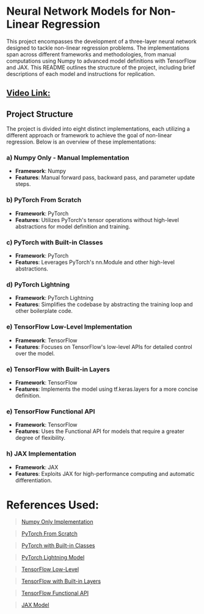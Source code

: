 # Neural Network Models for Non-Linear Regression

This project encompasses the development of a three-layer neural network designed to tackle non-linear regression problems. The implementations span across different frameworks and methodologies, from manual computations using Numpy to advanced model definitions with TensorFlow and JAX. This README outlines the structure of the project, including brief descriptions of each model and instructions for replication.


## [Video Link:](https://youtu.be/iQYjSWzYlPs)
## Project Structure

The project is divided into eight distinct implementations, each utilizing a different approach or framework to achieve the goal of non-linear regression. Below is an overview of these implementations:

### a) Numpy Only - Manual Implementation
- **Framework**: Numpy
- **Features**: Manual forward pass, backward pass, and parameter update steps.


### b) PyTorch From Scratch
- **Framework**: PyTorch
- **Features**: Utilizes PyTorch's tensor operations without high-level abstractions for model definition and training.


### c) PyTorch with Built-in Classes
- **Framework**: PyTorch
- **Features**: Leverages PyTorch's nn.Module and other high-level abstractions.


### d) PyTorch Lightning
- **Framework**: PyTorch Lightning
- **Features**: Simplifies the codebase by abstracting the training loop and other boilerplate code.


### e) TensorFlow Low-Level Implementation
- **Framework**: TensorFlow
- **Features**: Focuses on TensorFlow's low-level APIs for detailed control over the model.


### e) TensorFlow with Built-in Layers
- **Framework**: TensorFlow
- **Features**: Implements the model using tf.keras.layers for a more concise definition.


### e) TensorFlow Functional API
- **Framework**: TensorFlow
- **Features**: Uses the Functional API for models that require a greater degree of flexibility.


### h) JAX Implementation
- **Framework**: JAX
- **Features**: Exploits JAX for high-performance computing and automatic differentiation.


# **References Used**:
> [Numpy Only Implementation](https://colab.research.google.com/drive/1HS3qbHArkqFlImT2KnF5pcMCz7ueHNvY?usp=sharing&authuser=1#scrollTo=EGkS6nN6dQaz)

>[PyTorch From Scratch](https://docs.google.com/presentation/d/13Oo5gXwcsoq9oMC4XriAyxkvgicatBxfI4cZzDhRyiE/edit#slide=id.g826a355833_0_525)

>[PyTorch with Built-in Classes](https://colab.research.google.com/drive/1HS3qbHArkqFlImT2KnF5pcMCz7ueHNvY?usp=sharing&authuser=1#scrollTo=EGkS6nN6dQaz)

>[PyTorch Lightning Model](https://docs.google.com/presentation/d/13Oo5gXwcsoq9oMC4XriAyxkvgicatBxfI4cZzDhRyiE/edit#slide=id.g826a355833_0_525)

>[TensorFlow Low-Level](https://colab.research.google.com/drive/1UCJt8EYjlzCs1H1d1X0iDGYJsHKwu-NO?authuser=1#scrollTo=KC5RgwGeBP-9)

>[TensorFlow with Built-in Layers](https://colab.research.google.com/drive/1UCJt8EYjlzCs1H1d1X0iDGYJsHKwu-NO?authuser=1#scrollTo=SyC7KfV-YcYS)

>[TensorFlow Functional API](https://colab.research.google.com/drive/169PfzM0kvtA5UP4k6Sl1yCG9tsE2MLia?authuser=1#scrollTo=C_2FyZeXjHd1)

>[JAX Model](https://www.tutorialspoint.com/how-to-make-a-4d-plot-with-matplotlib-using-arbitrary-data)
